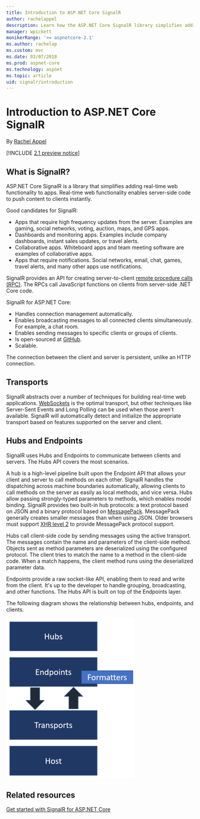 ```yaml
---
title: Introduction to ASP.NET Core SignalR
author: rachelappel
description: Learn how the ASP.NET Core SignalR library simplifies adding real-time web functionality to apps.
manager: wpickett
monikerRange: '>= aspnetcore-2.1'
ms.author: rachelap
ms.custom: mvc
ms.date: 03/07/2018
ms.prod: aspnet-core
ms.technology: aspnet
ms.topic: article
uid: signalr/introduction
---
```

# Introduction to ASP.NET Core SignalR

By [Rachel Appel](https://twitter.com/rachelappel)

[!INCLUDE [2.1 preview notice](../includes/2.1.md)]

## What is SignalR?

ASP.NET Core SignalR is a library that simplifies adding real-time web functionality to apps. Real-time web functionality enables server-side code to push content to clients instantly.

Good candidates for SignalR:

* Apps that require high frequency updates from the server. Examples are gaming, social networks, voting, auction, maps, and GPS apps.
* Dashboards and monitoring apps. Examples include company dashboards, instant sales updates, or travel alerts.
* Collaborative apps. Whiteboard apps and team meeting software are examples of collaborative apps.
* Apps that require notifications. Social networks, email, chat, games, travel alerts, and many other apps use notifications.

SignalR provides an API for creating server-to-client [remote procedure calls (RPC)](https://wikipedia.org/wiki/Remote_procedure_call). The RPCs call JavaScript functions on clients from server-side .NET Core code.

SignalR for ASP.NET Core:

* Handles connection management automatically.
* Enables broadcasting messages to all connected clients simultaneously. For example, a chat room.
* Enables sending messages to specific clients or groups of clients.
* Is open-sourced at [GitHub](https://github.com/aspnet/signalr).
* Scalable.

The connection between the client and server is persistent, unlike an HTTP connection.

## Transports

SignalR abstracts over a number of techniques for building real-time web applications. [WebSockets](https://tools.ietf.org/html/rfc7118) is the optimal transport, but other techniques like Server-Sent Events and Long Polling can be used when those aren't available. SignalR will automatically detect and initialize the appropriate transport based on features supported on the server and client.

## Hubs and Endpoints

SignalR uses Hubs and Endpoints to communicate between clients and servers. The Hubs API covers the most scenarios.

A hub is a high-level pipeline built upon the Endpoint API that allows your client and server to call methods on each other. SignalR handles the dispatching across machine boundaries automatically, allowing clients to call methods on the server as easily as local methods, and vice versa. Hubs allow passing strongly-typed parameters to methods, which enables model binding. SignalR provides two built-in hub protocols: a text protocol based on JSON and a binary protocol based on [MessagePack](https://msgpack.org/).  MessagePack generally creates smaller messages than when using JSON. Older browsers must support [XHR level 2](https://caniuse.com/#feat=xhr2) to provide MessagePack protocol support.

Hubs call client-side code by sending messages using the active transport. The messages contain the name and parameters of the client-side method. Objects sent as method parameters are deserialized using the configured protocol. The client tries to match the name to a method in the client-side code. When a match happens, the client method runs using the deserialized parameter data.

Endpoints provide a raw socket-like API, enabling them to read and write from the client. It's up to the developer to handle grouping, broadcasting, and other functions. The Hubs API is built on top of the Endpoints layer.

The following diagram shows the relationship between hubs, endpoints, and clients.

![SignalR map](introduction/_static/signalr-core-architecture.png)

## Related resources

[Get started with SignalR for ASP.NET Core](xref:signalr/get-started)
